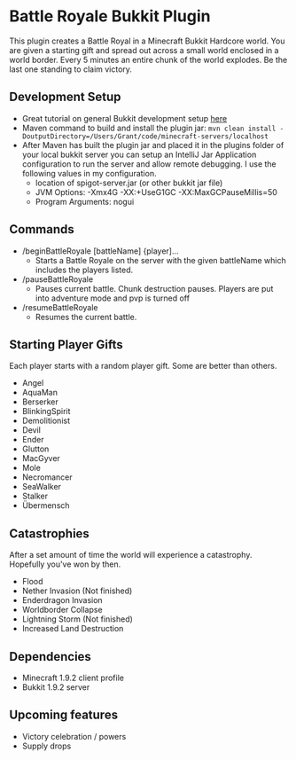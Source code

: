 # Battle Royale Bukkit Plugin

This plugin creates a Battle Royal in a Minecraft Bukkit Hardcore world. You are given a starting gift and spread out across a small world enclosed
in a world border. Every 5 minutes an entire chunk of the world explodes. Be the last one standing to claim victory.

## Development Setup
- Great tutorial on general Bukkit development setup [here](http://wiki.bukkit.org/Plugin_Tutorial)
- Maven command to build and install the plugin jar:  `mvn clean install -DoutputDirectory=/Users/Grant/code/minecraft-servers/localhost`
- After Maven has built the plugin jar and placed it in the plugins folder of your local bukkit server you can setup an IntelliJ Jar Application configuration to run the server and allow remote debugging. I use the following values in my configuration.
    - location of spigot-server.jar (or other bukkit jar file)
    - JVM Options: -Xmx4G -XX:+UseG1GC -XX:MaxGCPauseMillis=50
    - Program Arguments: nogui

## Commands
- /beginBattleRoyale \[battleName] \{player]...
    - Starts a Battle Royale on the server with the given battleName which includes the players listed.
- /pauseBattleRoyale
    - Pauses current battle. Chunk destruction pauses. Players are put into adventure mode and pvp is turned off
- /resumeBattleRoyale
    - Resumes the current battle.

## Starting Player Gifts
Each player starts with a random player gift. Some are better than others.

- Angel
- AquaMan
- Berserker
- BlinkingSpirit
- Demolitionist
- Devil
- Ender
- Glutton
- MacGyver
- Mole
- Necromancer
- SeaWalker
- Stalker
- Übermensch

## Catastrophies
After a set amount of time the world will experience a catastrophy. Hopefully you've won by then.

- Flood
- Nether Invasion (Not finished)
- Enderdragon Invasion
- Worldborder Collapse
- Lightning Storm (Not finished)
- Increased Land Destruction

## Dependencies
- Minecraft 1.9.2 client profile
- Bukkit 1.9.2 server

## Upcoming features
- Victory celebration / powers
- Supply drops